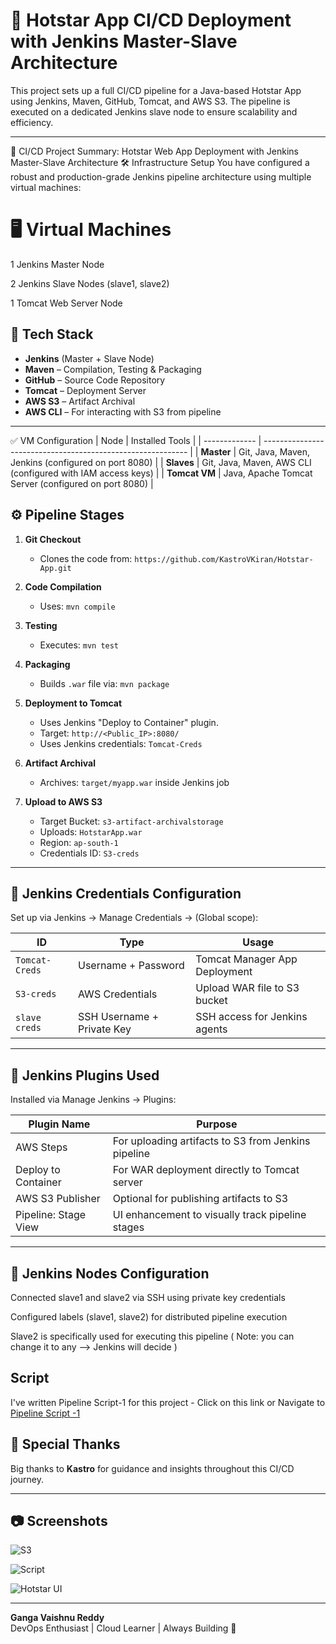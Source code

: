 # 🚀 Hotstar App CI/CD Deployment with Jenkins Master-Slave Architecture

This project sets up a full CI/CD pipeline for a Java-based Hotstar App using Jenkins, Maven, GitHub, Tomcat, and AWS S3. The pipeline is executed on a dedicated Jenkins slave node to ensure scalability and efficiency.

---

🔧 CI/CD Project Summary: Hotstar Web App Deployment with Jenkins Master-Slave Architecture
🛠️ Infrastructure Setup
You have configured a robust and production-grade Jenkins pipeline architecture using multiple virtual machines:

# 🖥️ Virtual Machines
1 Jenkins Master Node

2 Jenkins Slave Nodes (slave1, slave2)

1 Tomcat Web Server Node

## 🧰 Tech Stack

- **Jenkins** (Master + Slave Node)
- **Maven** – Compilation, Testing & Packaging
- **GitHub** – Source Code Repository
- **Tomcat** – Deployment Server
- **AWS S3** – Artifact Archival
- **AWS CLI** – For interacting with S3 from pipeline

---
✅ VM Configuration
| Node          | Installed Tools                                             |
| ------------- | ----------------------------------------------------------- |
| **Master**    | Git, Java, Maven, Jenkins (configured on port 8080)         |
| **Slaves**    | Git, Java, Maven, AWS CLI (configured with IAM access keys) |
| **Tomcat VM** | Java, Apache Tomcat Server (configured on port 8080)        |


## ⚙️ Pipeline Stages

1. **Git Checkout**
   - Clones the code from: `https://github.com/KastroVKiran/Hotstar-App.git`

2. **Code Compilation**
   - Uses: `mvn compile`

3. **Testing**
   - Executes: `mvn test`

4. **Packaging**
   - Builds `.war` file via: `mvn package`

5. **Deployment to Tomcat**
   - Uses Jenkins "Deploy to Container" plugin.
   - Target: `http://<Public_IP>:8080/`
   - Uses Jenkins credentials: `Tomcat-Creds`

6. **Artifact Archival**
   - Archives: `target/myapp.war` inside Jenkins job

7. **Upload to AWS S3**
   - Target Bucket: `s3-artifact-archivalstorage`
   - Uploads: `HotstarApp.war`
   - Region: `ap-south-1`
   - Credentials ID: `S3-creds`

---

## 🔐 Jenkins Credentials Configuration
Set up via Jenkins → Manage Credentials → (Global scope):

| ID             | Type                       | Usage                         |
| -------------- | -------------------------- | ----------------------------- |
| `Tomcat-Creds` | Username + Password        | Tomcat Manager App Deployment |
| `S3-creds`     | AWS Credentials            | Upload WAR file to S3 bucket  |
| `slave creds`  | SSH Username + Private Key | SSH access for Jenkins agents |

---
## 🔌 Jenkins Plugins Used
Installed via Manage Jenkins → Plugins:

| Plugin Name          | Purpose                                             |
| -------------------- | --------------------------------------------------- |
| AWS Steps            | For uploading artifacts to S3 from Jenkins pipeline |
| Deploy to Container  | For WAR deployment directly to Tomcat server        |
| AWS S3 Publisher     | Optional for publishing artifacts to S3             |
| Pipeline: Stage View | UI enhancement to visually track pipeline stages    |

---


##  🔗 Jenkins Nodes Configuration
Connected slave1 and slave2 via SSH using private key credentials

Configured labels (slave1, slave2) for distributed pipeline execution

Slave2 is specifically used for executing this pipeline ( Note: you can change it to any --> Jenkins will decide )


## Script
I've written Pipeline Script-1 for this project - Click on this link or Navigate to 
[Pipeline Script -1](https://github.com/vaaisshnnu/Hotstar-App/blob/4f325663c40175e8b6e54782c4c7a5d679a0ccda/Pipeline%20Script%20-1)


## 🙌 Special Thanks

Big thanks to **Kastro** for guidance and insights throughout this CI/CD journey.  

---

## 📷 Screenshots

![S3](https://github.com/user-attachments/assets/65187f8d-65a6-4ce2-aec6-f6d05a7ec99c)

![Script](https://github.com/user-attachments/assets/71472c58-6c1f-41ee-84a9-f496b8ed3412)

![Hotstar UI](https://github.com/user-attachments/assets/3ce4e79b-2179-4cb2-ba34-090f04f85434)


---

**Ganga Vaishnu Reddy**  
DevOps Enthusiast | Cloud Learner | Always Building 🚀
